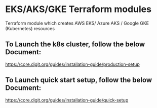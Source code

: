 # EKS/AKS/GKE Terraform modules

Terraform module which creates AWS EKS/ Azure AKS / Google GKE (Kubernetes) resources

## To Launch the k8s cluster, follow the below Document:
https://core.digit.org/guides/installation-guide/production-setup

## To Launch quick start setup, follow the below Document:
https://core.digit.org/guides/installation-guide/quick-setup



